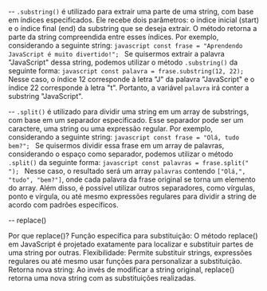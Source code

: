-- `.substring()` é utilizado para extrair uma parte de uma string, com base em índices especificados. Ele recebe dois parâmetros: o índice inicial (start) e o índice final (end) da substring que se deseja extrair. O método retorna a parte da string compreendida entre esses índices. Por exemplo, considerando a seguinte string: ```javascript const frase = "Aprendendo JavaScript é muito divertido!"; ``` Se quisermos extrair a palavra "JavaScript" dessa string, podemos utilizar o método `.substring()` da seguinte forma: ```javascript const palavra = frase.substring(12, 22); ``` Nesse caso, o índice 12 corresponde à letra "J" da palavra "JavaScript" e o índice 22 corresponde à letra "t". Portanto, a variável `palavra` irá conter a substring "JavaScript".

-- `.split()` é utilizado para dividir uma string em um array de substrings, com base em um separador especificado. Esse separador pode ser um caractere, uma string ou uma expressão regular. Por exemplo, considerando a seguinte string: ```javascript const frase = "Olá, tudo bem?"; ``` Se quisermos dividir essa frase em um array de palavras, considerando o espaço como separador, podemos utilizar o método `.split()` da seguinte forma: ```javascript const palavras = frase.split(" "); ``` Nesse caso, o resultado será um array `palavras` contendo `["Olá,", "tudo", "bem?"]`, onde cada palavra da frase original se torna um elemento do array. Além disso, é possível utilizar outros separadores, como vírgulas, ponto e vírgula, ou até mesmo expressões regulares para dividir a string de acordo com padrões específicos.

-- replace()

Por que replace()?
Função específica para substituição: O método replace() em JavaScript é projetado exatamente para localizar e substituir partes de uma string por outras.
Flexibilidade: Permite substituir strings, expressões regulares ou até mesmo usar funções para personalizar a substituição.
Retorna nova string: Ao invés de modificar a string original, replace() retorna uma nova string com as substituições realizadas.